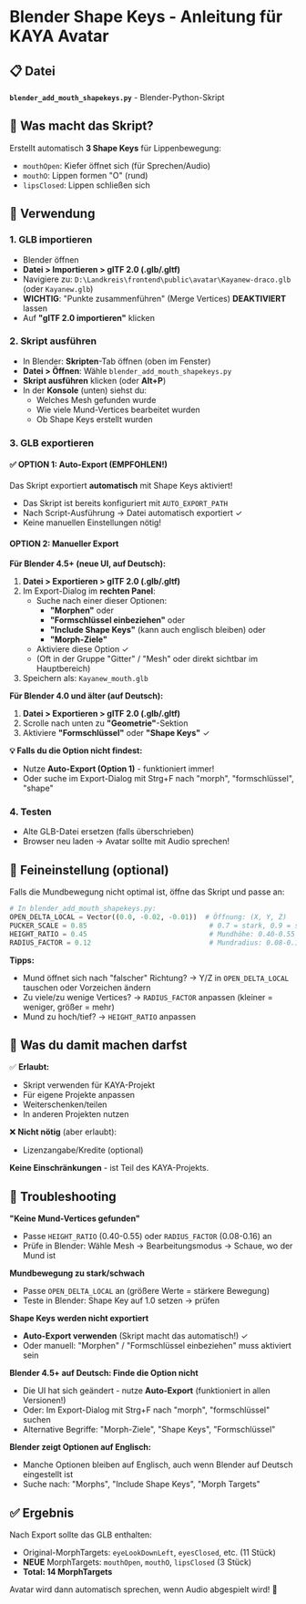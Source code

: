 # Blender Shape Keys - Anleitung für KAYA Avatar

## 📋 Datei
**`blender_add_mouth_shapekeys.py`** - Blender-Python-Skript

## 🎯 Was macht das Skript?
Erstellt automatisch **3 Shape Keys** für Lippenbewegung:
- `mouthOpen`: Kiefer öffnet sich (für Sprechen/Audio)
- `mouthO`: Lippen formen "O" (rund)
- `lipsClosed`: Lippen schließen sich

## 🚀 Verwendung

### 1. GLB importieren
- Blender öffnen
- **Datei > Importieren > glTF 2.0 (.glb/.gltf)**
- Navigiere zu: `D:\Landkreis\frontend\public\avatar\Kayanew-draco.glb` (oder `Kayanew.glb`)
- **WICHTIG**: "Punkte zusammenführen" (Merge Vertices) **DEAKTIVIERT** lassen
- Auf **"glTF 2.0 importieren"** klicken

### 2. Skript ausführen
- In Blender: **Skripten**-Tab öffnen (oben im Fenster)
- **Datei > Öffnen**: Wähle `blender_add_mouth_shapekeys.py`
- **Skript ausführen** klicken (oder **Alt+P**)
- In der **Konsole** (unten) siehst du:
  - Welches Mesh gefunden wurde
  - Wie viele Mund-Vertices bearbeitet wurden
  - Ob Shape Keys erstellt wurden

### 3. GLB exportieren

#### ✅ OPTION 1: Auto-Export (EMPFOHLEN!)
Das Skript exportiert **automatisch** mit Shape Keys aktiviert!

- Das Skript ist bereits konfiguriert mit `AUTO_EXPORT_PATH`
- Nach Script-Ausführung → Datei automatisch exportiert ✓
- Keine manuellen Einstellungen nötig!

#### OPTION 2: Manueller Export

**Für Blender 4.5+ (neue UI, auf Deutsch):**
1. **Datei > Exportieren > glTF 2.0 (.glb/.gltf)**
2. Im Export-Dialog im **rechten Panel**:
   - Suche nach einer dieser Optionen:
     - **"Morphen"** oder
     - **"Formschlüssel einbeziehen"** oder
     - **"Include Shape Keys"** (kann auch englisch bleiben) oder
     - **"Morph-Ziele"**
   - Aktiviere diese Option ✓
   - (Oft in der Gruppe "Gitter" / "Mesh" oder direkt sichtbar im Hauptbereich)
3. Speichern als: `Kayanew_mouth.glb`

**Für Blender 4.0 und älter (auf Deutsch):**
1. **Datei > Exportieren > glTF 2.0 (.glb/.gltf)**
2. Scrolle nach unten zu **"Geometrie"**-Sektion
3. Aktiviere **"Formschlüssel"** oder **"Shape Keys"** ✓

**💡 Falls du die Option nicht findest:**
- Nutze **Auto-Export (Option 1)** - funktioniert immer!
- Oder suche im Export-Dialog mit Strg+F nach "morph", "formschlüssel", "shape"

### 4. Testen
- Alte GLB-Datei ersetzen (falls überschrieben)
- Browser neu laden → Avatar sollte mit Audio sprechen!

## 🔧 Feineinstellung (optional)

Falls die Mundbewegung nicht optimal ist, öffne das Skript und passe an:

```python
# In blender_add_mouth_shapekeys.py:
OPEN_DELTA_LOCAL = Vector((0.0, -0.02, -0.01))  # Öffnung: (X, Y, Z)
PUCKER_SCALE = 0.85                              # 0.7 = stark, 0.9 = sanft
HEIGHT_RATIO = 0.45                              # Mundhöhe: 0.40-0.55
RADIUS_FACTOR = 0.12                             # Mundradius: 0.08-0.16
```

**Tipps:**
- Mund öffnet sich nach "falscher" Richtung? → Y/Z in `OPEN_DELTA_LOCAL` tauschen oder Vorzeichen ändern
- Zu viele/zu wenige Vertices? → `RADIUS_FACTOR` anpassen (kleiner = weniger, größer = mehr)
- Mund zu hoch/tief? → `HEIGHT_RATIO` anpassen

## 📝 Was du damit machen darfst

✅ **Erlaubt:**
- Skript verwenden für KAYA-Projekt
- Für eigene Projekte anpassen
- Weiterschenken/teilen
- In anderen Projekten nutzen

❌ **Nicht nötig** (aber erlaubt):
- Lizenzangabe/Kredite (optional)

**Keine Einschränkungen** - ist Teil des KAYA-Projekts.

## 🐛 Troubleshooting

**"Keine Mund-Vertices gefunden"**
- Passe `HEIGHT_RATIO` (0.40-0.55) oder `RADIUS_FACTOR` (0.08-0.16) an
- Prüfe in Blender: Wähle Mesh → Bearbeitungsmodus → Schaue, wo der Mund ist

**Mundbewegung zu stark/schwach**
- Passe `OPEN_DELTA_LOCAL` an (größere Werte = stärkere Bewegung)
- Teste in Blender: Shape Key auf 1.0 setzen → prüfen

**Shape Keys werden nicht exportiert**
- **Auto-Export verwenden** (Skript macht das automatisch!) ✓
- Oder manuell: "Morphen" / "Formschlüssel einbeziehen" muss aktiviert sein

**Blender 4.5+ auf Deutsch: Finde die Option nicht**
- Die UI hat sich geändert - nutze **Auto-Export** (funktioniert in allen Versionen!)
- Oder: Im Export-Dialog mit Strg+F nach "morph", "formschlüssel" suchen
- Alternative Begriffe: "Morph-Ziele", "Shape Keys", "Formschlüssel"

**Blender zeigt Optionen auf Englisch:**
- Manche Optionen bleiben auf Englisch, auch wenn Blender auf Deutsch eingestellt ist
- Suche nach: "Morphs", "Include Shape Keys", "Morph Targets"

## ✅ Ergebnis

Nach Export sollte das GLB enthalten:
- Original-MorphTargets: `eyeLookDownLeft`, `eyesClosed`, etc. (11 Stück)
- **NEUE** MorphTargets: `mouthOpen`, `mouthO`, `lipsClosed` (3 Stück)
- **Total: 14 MorphTargets**

Avatar wird dann automatisch sprechen, wenn Audio abgespielt wird! 🎉
